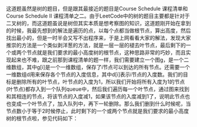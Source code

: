 这道题虽然是树的题目，但是跟其最接近的题目是Course Schedule 课程清单和Course Schedule II 课程清单之二。由于LeetCode中的树的题目主要都是针对于二叉树的，而这道题虽说是树但其实本质是想考察图的知识，这道题刚开始在拿到的时候，我最先想到的解法是遍历的点，以每个点都当做根节点，算出高度，然后找出最小的，但是一时半会又写不出程序来，于是上网看看大家的解法，发现大家推崇的方法是一个类似剥洋葱的方法，就是一层一层的褪去叶节点，最后剩下的一个或两个节点就是我们要求的最小高度树的根节点，这种思路非常的巧妙，而且实现起来也不难，跟之前那到课程清单的题一样，我们需要建立一个图g，是一个二维数组，其中g[i]是一个一维数组，保存了i节点可以到达的所有节点。还需要一个一维数组d用来保存各个节点的入度信息，其中d[i]表示i节点的入度数。我们的目标是删除所有的叶节点，叶节点的入度为1，所以我们开始将所有入度为1的节点(叶节点)都存入到一个队列queue中，然后我们遍历每一个叶节点，通过图来找到和其相连的节点，将该节点的入度减1，如果该节点的入度减到1了，说明此节点也也变成一个叶节点了，加入队列中，再下一轮删除。那么我们删到什么时候呢，当节点数小于等于2时候停止，此时剩下的一个或两个节点就是我们要求的最小高度树的根节点啦，参见代码如下：

